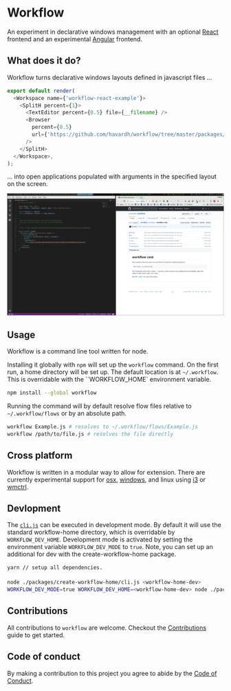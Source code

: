 # Workflow

An experiment in declarative windows management with an optional [React](packages/workflow-react)
frontend and an experimental [Angular](packages/workflow-angular) frontend.

## What does it do?

Workflow turns declarative windows layouts defined in javascript files ...

```javascript
export default render(
  <Workspace name={'workflow-react-example'}>
    <SplitH percent={1}>
      <TextEditor percent={0.5} file={__filename} />
      <Browser
        percent={0.5}
        url={'https://github.com/havardh/workflow/tree/master/packages/workflow-cmd'}
      />
    </SplitH>
  </Workspace>,
);
```

... into open applications populated with arguments in the specified layout on the screen.

![](github/readme-example.png)

## Usage

Workflow is a command line tool written for node.

Installing it globally with `npm` will set up the `workflow` command. On the first run, a home directory
will be set up. The default location is at `~/.workflow`. This is overridable with the ``WORKFLOW_HOME`
environment variable. 
```bash
npm install --global workflow
```

Running the command will by default resolve flow files relative to `~/.workflow/flows` or by
an absolute path.
```bash
workflow Example.js # resolves to ~/.workflow/flows/Example.js
workflow /path/to/file.js # resolves the file directly
```

## Cross platform

Workflow is written in a modular way to allow for extension. There are currently experimental support
for [osx](packages/workflow-wm-osx), [windows](packages/workflow-wm-windows), and linux using 
[i3](packages/workflow-wm-i3) or [wmctrl](packages/workflow-wm-wmctrl).

## Devlopment

The [`cli.js`](packages/workflow/src/cli.js) can be executed in development mode. By default
it will use the standard workflow-home directory, which is overridable by `WORKFLOW_DEV_HOME`.
Development mode is activated by setting the environment variable `WORKFLOW_DEV_MODE` to `true`.
Note, you can set up an additional <workflow-home> for dev with the create-workflow-home package.

```bash
yarn // setup all dependencies. 

node ./packages/create-workflow-home/cli.js <workflow-home-dev>
WORKFLOW_DEV_MODE=true WORKFLOW_DEV_HOME=<workflow-home-dev> node ./packages/workflow/cli.js Example.js
```

## Contributions

All contributions to `workflow` are welcome. Checkout the [Contributions](contributions.md) guide to get started.

## Code of conduct

By making a contribution to this project you agree to abide by the 
[Code of Conduct](code-of-conduct.md).
